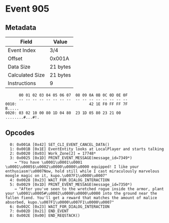 # Event 905

## Metadata

| Field           | Value    |
|-----------------|----------|
| Event Index     | 3/4      |
| Offset          | 0x001A   |
| Data Size       | 21 bytes |
| Calculated Size | 21 bytes |
| Instructions    | 9        |

```
      00 01 02 03 04 05 06 07  08 09 0A 0B 0C 0D 0E 0F
      -- -- -- -- -- -- -- --  -- -- -- -- -- -- -- --
0010:                                42 1E F0 FF FF 7F            B.....
0020: 03 02 10 00 80 1D 04 80  23 1D 05 80 23 21 00     ........#...#!. 
```

## Opcodes

```
  0: 0x001A [0x42] SET_CLI_EVENT_CANCEL_DATA()
  1: 0x001B [0x1E] EventEntity looks at LocalPlayer and starts talking
  2: 0x0020 [0x03] Work_Zone[2] = 17748*
  3: 0x0025 [0x1D] PRINT_EVENT_MESSAGE(message_id=7349*)
    → "You have \u0001\u0001\u0001 \u0001\u0005$\u0002\u0000\u0000\u0000 equipped! I like your enthusiasm!\u0007Now, hold still while I cast miraculously marvelous moogle magic on it, kupo.\u007F1\u0000\u0007"
  4: 0x0028 [0x23] WAIT_FOR_DIALOG_INTERACTION
  5: 0x0029 [0x1D] PRINT_EVENT_MESSAGE(message_id=7350*)
    → "After you've seen to the wretched rogue inside the armor, plant your \u0001\u0005#\u0002\u0000\u0000\u0000 into the ground near the fallen fiend. You'll get a reward that matches the amount of malice absorbed, kupo.\u007F1\u0000\u007F1\u0000\u0007"
  6: 0x002C [0x23] WAIT_FOR_DIALOG_INTERACTION
  7: 0x002D [0x21] END_EVENT
  8: 0x002E [0x00] END_REQSTACK()
```
